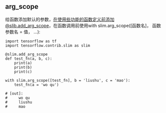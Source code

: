 ## arg_scope
  给函数添加默认的参数，在使用些功能的函数定义前添加@slib.add_arg_scope，在函数调用前使用with slim.arg_scope([函数名]， 函数参数名 = 值， ...):

    import tensorflow as tf 
    import tensorflow.contrib.slim as slim

    @slim.add_arg_scope
    def test_fn(a, b, c):
        print(a)
        print(b)
        print(c)

    with slim.arg_scope([test_fn], b = 'liushu', c = 'mao'):
        test_fn(a = 'wo qu')

    # [out]:
    #     wo qu
    #     liushu
    #     mao
 

    
 

